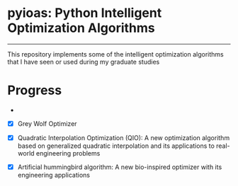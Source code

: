 # pyioas: Python Intelligent Optimization Algorithms

---

This repository implements some of the intelligent optimization algorithms that I have seen or used during my graduate studies

# Progress

- 
- [x] Grey Wolf Optimizer
- [x] Quadratic Interpolation Optimization (QIO): A new optimization algorithm based on generalized quadratic interpolation and its applications to real-world engineering problems
- [x] Artificial hummingbird algorithm: A new bio-inspired optimizer with its engineering applications


